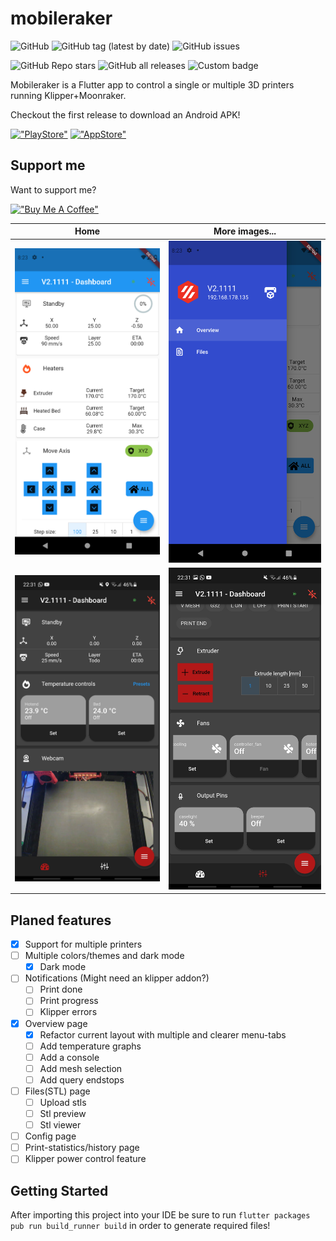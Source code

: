# mobileraker
![GitHub](https://img.shields.io/github/license/Clon1998/mobileraker?style=for-the-badge)
![GitHub tag (latest by date)](https://img.shields.io/github/v/tag/clon1998/mobileraker?style=for-the-badge)
![GitHub issues](https://img.shields.io/github/issues/Clon1998/mobileraker?style=for-the-badge)

![GitHub Repo stars](https://img.shields.io/github/stars/Clon1998/mobileraker?style=for-the-badge)
![GitHub all releases](https://img.shields.io/github/downloads/clon1998/mobileraker/total?style=for-the-badge)
![Custom badge](https://img.shields.io/endpoint?color=%235fd102&style=for-the-badge&url=https%3A%2F%2Fplayshields.herokuapp.com%2Fplay%3Fi%3Dcom.mobileraker.android%26l%3DAndroid%26m%3D%24installs)

Mobileraker is a Flutter app to control a single or multiple 3D printers running Klipper+Moonraker.

Checkout the first release to download an Android APK!


[!["PlayStore"](https://img.shields.io/badge/Google_Play-414141?style=for-the-badge&logo=google-play&logoColor=white)](https://play.google.com/store/apps/details?id=com.mobileraker.android)
[!["AppStore"](https://img.shields.io/badge/App_Store-0D96F6?style=for-the-badge&logo=app-store&logoColor=white)](https://testflight.apple.com/join/ekk3AM5z)



## Support me
Want to support me?


[!["Buy Me A Coffee"](https://www.buymeacoffee.com/assets/img/custom_images/orange_img.png)](https://www.buymeacoffee.com/PadS)



Home           |  More images...
:------------------------------------------------------:|:-------------------------------------------------------:
![Floating Style](misc/images/Screenshot_1628195007.png)  |  ![Grounded Style](misc/images/Screenshot_1628195012.png)
![Floating Style](misc/images/Screenshot_20210808-223102.jpg)  |  ![Grounded Style](misc/images/Screenshot_20210808-223110.jpg)


## Planed features
* [x] Support for multiple printers
* [ ] Multiple colors/themes and dark mode
  * [x] Dark mode
* [ ] Notifications (Might need an klipper addon?)
  * [ ] Print done
  * [ ] Print progress
  * [ ] Klipper errors
* [x] Overview page
  * [x] Refactor current layout with multiple and clearer menu-tabs
  * [ ] Add temperature graphs
  * [ ] Add a console
  * [ ] Add mesh selection
  * [ ] Add query endstops
* [ ] Files(STL) page
  * [ ] Upload stls
  * [ ] Stl preview
  * [ ] Stl viewer
* [ ] Config page
* [ ] Print-statistics/history page
* [ ] Klipper power control feature

## Getting Started
After importing this project into your IDE be sure to run `flutter packages pub run build_runner build` in order to generate required files!